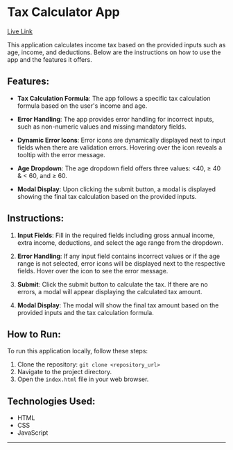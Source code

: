 
# Tax Calculator App
[Live Link](https://satyik19.github.io/Tax_project)

This application calculates income tax based on the provided inputs such as age, income, and deductions. Below are the instructions on how to use the app and the features it offers.

## Features:

- **Tax Calculation Formula**: The app follows a specific tax calculation formula based on the user's income and age.
  
- **Error Handling**: The app provides error handling for incorrect inputs, such as non-numeric values and missing mandatory fields.

- **Dynamic Error Icons**: Error icons are dynamically displayed next to input fields when there are validation errors. Hovering over the icon reveals a tooltip with the error message.

- **Age Dropdown**: The age dropdown field offers three values: <40, ≥ 40 & < 60, and ≥ 60.

- **Modal Display**: Upon clicking the submit button, a modal is displayed showing the final tax calculation based on the provided inputs.

## Instructions:

1. **Input Fields**: Fill in the required fields including gross annual income, extra income, deductions, and select the age range from the dropdown.

2. **Error Handling**: If any input field contains incorrect values or if the age range is not selected, error icons will be displayed next to the respective fields. Hover over the icon to see the error message.

3. **Submit**: Click the submit button to calculate the tax. If there are no errors, a modal will appear displaying the calculated tax amount.

4. **Modal Display**: The modal will show the final tax amount based on the provided inputs and the tax calculation formula.

## How to Run:

To run this application locally, follow these steps:

1. Clone the repository: `git clone <repository_url>`
2. Navigate to the project directory.
3. Open the `index.html` file in your web browser.

## Technologies Used:

- HTML
- CSS
- JavaScript

---

